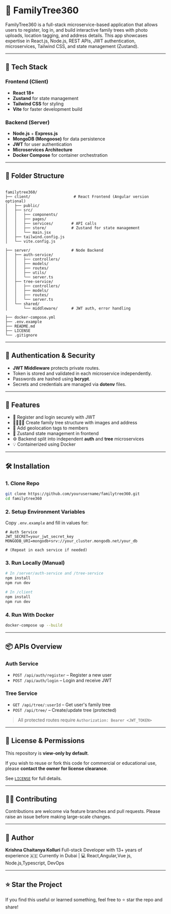 


# 🌳 FamilyTree360

FamilyTree360 is a full-stack microservice-based application that allows users to register, log in, and build interactive family trees with photo uploads, location tagging, and address details. This app showcases expertise in React.js, Node.js, REST APIs, JWT authentication, microservices, Tailwind CSS, and state management (Zustand).

---

## 🚀 Tech Stack

### Frontend (Client)
- **React 18+**
- **Zustand** for state management
- **Tailwind CSS** for styling
- **Vite** for faster development build

### Backend (Server)
- **Node.js** + **Express.js**
- **MongoDB (Mongoose)** for data persistence
- **JWT** for user authentication
- **Microservices Architecture**
- **Docker Compose** for container orchestration

---

## 📂 Folder Structure

```

familytree360/
├── client/                   # React Frontend (Angular version optional)
│   ├── public/
│   ├── src/
│   │   ├── components/
│   │   ├── pages/
│   │   ├── services/        # API calls
│   │   ├── store/           # Zustand for state management
│   │   └── main.jsx
│   ├── tailwind.config.js
│   └── vite.config.js

├── server/                  # Node Backend
│   ├── auth-service/
│   │   ├── controllers/
│   │   ├── models/
│   │   ├── routes/
│   │   ├── utils/
│   │   └── server.ts
│   ├── tree-service/
│   │   ├── controllers/
│   │   ├── models/
│   │   ├── routes/
│   │   └── server.ts
│   └── shared/
│       └── middleware/      # JWT auth, error handling

├── docker-compose.yml
├── .env.example
├── README.md
├── LICENSE
└── .gitignore

````

---

## 🔐 Authentication & Security

- **JWT Middleware** protects private routes.
- Token is stored and validated in each microservice independently.
- Passwords are hashed using **bcrypt**.
- Secrets and credentials are managed via **dotenv** files.

---

## 🧰 Features

- 🔐 Register and login securely with JWT
- 👨‍👩‍👧‍👦 Create family tree structure with images and address
- 📍 Add geolocation tags to members
- 🧠 Zustand state management in frontend
- ⚙️ Backend split into independent **auth** and **tree** microservices
- 💡 Containerized using Docker

---

## 🛠️ Installation

### 1. Clone Repo

```bash
git clone https://github.com/yourusername/familytree360.git
cd familytree360
````

### 2. Setup Environment Variables

Copy `.env.example` and fill in values for:

```env
# Auth Service
JWT_SECRET=your_jwt_secret_key
MONGODB_URI=mongodb+srv://your_cluster.mongodb.net/your_db

# (Repeat in each service if needed)
```

### 3. Run Locally (Manual)

```bash
# In /server/auth-service and /tree-service
npm install
npm run dev

# In /client
npm install
npm run dev
```

### 4. Run With Docker

```bash
docker-compose up --build
```

---

## 📦 APIs Overview

### Auth Service

* `POST /api/auth/register` – Register a new user
* `POST /api/auth/login` – Login and receive JWT

### Tree Service

* `GET /api/tree/:userId` – Get user's family tree
* `POST /api/tree/` – Create/update tree (protected)

> All protected routes require `Authorization: Bearer <JWT_TOKEN>`

---

## 👮 License & Permissions

This repository is **view-only by default**.

If you wish to reuse or fork this code for commercial or educational use, please **contact the owner for license clearance**.

See [`LICENSE`](./LICENSE) for full details.

---

## 🙋‍♂️ Contributing

Contributions are welcome via feature branches and pull requests. Please raise an issue before making large-scale changes.

---

## 👤 Author

**Krishna Chaitanya Kolluri**
Full-stack Developer with 13+ years of experience
🇦🇪 Currently in Dubai | 💻 React,Angular,Vue js, Node.js,Typescript, DevOps

---

## ⭐ Star the Project

If you find this useful or learned something, feel free to ⭐ star the repo and share!



